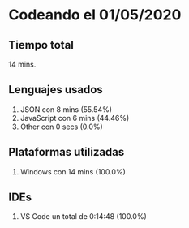 # Codeando el 01/05/2020

## Tiempo total
14 mins.

## Lenguajes usados
1. JSON con 8 mins (55.54%)
1. JavaScript con 6 mins (44.46%)
1. Other con 0 secs (0.0%)

## Plataformas utilizadas
1. Windows con 14 mins (100.0%)

## IDEs
1. VS Code un total de 0:14:48 (100.0%)
